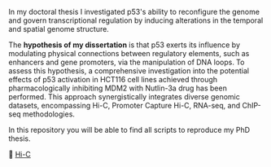 In my doctoral thesis I investigated p53's ability to reconfigure the genome and govern transcriptional regulation by inducing alterations in the temporal and spatial genome structure. 

The **hypothesis of my dissertation** is that p53 exerts its influence by modulating physical connections between regulatory elements, such as enhancers and gene promoters, via the manipulation of DNA loops.
To assess this hypothesis, a comprehensive investigation into the potential effects of p53 activation in HCT116 cell lines achieved through pharmacologically inhibiting MDM2 with Nutlin-3a drug has been performed. This approach synergistically integrates diverse genomic datasets, encompassing Hi-C, Promoter Capture Hi-C, RNA-seq, and ChIP-seq methodologies. 

In this repository you will be able to find all scripts to reproduce my PhD thesis.

:open_file_folder: [Hi-C](HiC/)

